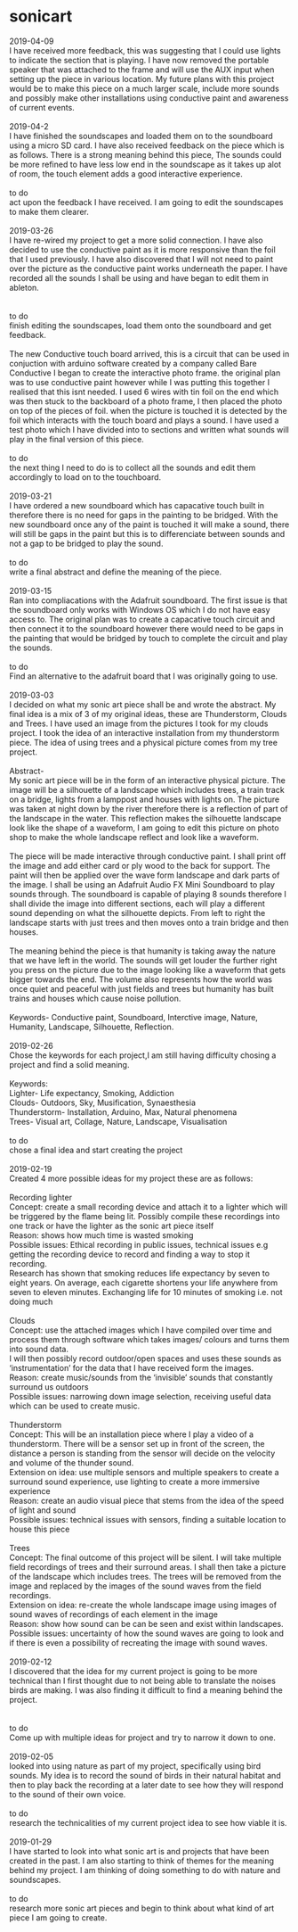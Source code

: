 # sonicart
2019-04-09
<br>
I have received more feedback, this was suggesting that I could use lights to indicate the section that is playing. I have now removed the portable speaker that was attached to the frame and will use the AUX input when setting up the piece in various location. 
My future plans with this project would be to make this piece on a much larger scale, include more sounds and possibly make other installations using conductive paint and awareness of current events.
<br>
<br>
2019-04-2
<br>
I have finished the soundscapes and loaded them on to the soundboard using a micro SD card. I have also received feedback on the piece which is as follows. There is a strong meaning behind this piece, The sounds could be more refined to have less low end in the soundscape as it takes up alot of room, the touch element adds a good interactive experience.
<br>
<br>
to do 
<br>
act upon the feedback I have received. I am going to edit the soundscapes to make them clearer.
<br>
<br>
2019-03-26
<br>
I have re-wired my project to get a more solid connection. I have also decided to use the conductive paint as it is more responsive than the foil that I used previously. I have also discovered that I will not need to paint over the picture as the conductive paint works underneath the paper. I have recorded all the sounds I shall be using and have began to edit them in ableton.  
<br>
<br>
to do
<br>
finish editing the soundscapes, load them onto the soundboard and get feedback.
<br>
<br>
The new Conductive touch board arrived, this is a circuit that can be used in conjuction with arduino software created by a company called Bare Conductive I began to create the interactive photo frame. the original plan was to use conductive paint however while I was putting this together I realised that this isnt needed. I used 6 wires with tin foil on the end which was then stuck to the backboard of a photo frame, I then placed the photo on top of the pieces of foil. when the picture is touched it is detected by the foil which interacts with the touch board and plays a sound. 
I have used a test photo which I have divided into to sections and written what sounds will play in the final version of this piece. 
<br>
<br>
to do
<br>
the next thing I need to do is to collect all the sounds and edit them accordingly to load on to the touchboard.
<br>
<br>
2019-03-21
<br>
I have ordered a new soundboard which has capacative touch built in therefore there is no need for gaps in the painting to be bridged. With the new soundboard once any of the paint is touched it will make a sound, there will still be gaps in the paint but this is to differenciate between sounds and not a gap to be bridged to play the sound.
<br>
<br>
to do
<br>
write a final abstract and define the meaning of the piece.
<br>
<br>
2019-03-15
<br>
Ran into compliacations with the Adafruit soundboard. The first issue is that the soundboard only works with Windows OS which I do not have easy access to. The original plan was to create a capacative touch circuit and then connect it to the soundboard however there would need to be gaps in the painting that would be bridged by touch to complete the circuit and play the sounds. 
<br>
<br>
to do
<br>
Find an alternative to the adafruit board that I was originally going to use. 
<br>
<br>
2019-03-03
<br>
I decided on what my sonic art piece shall be and wrote the abstract. My final idea is a mix of 3 of my original ideas, these are Thunderstorm, Clouds and Trees. I have used an image from the pictures I took for my clouds project. I took the idea of an interactive installation from my thunderstorm piece. The idea of using trees and a physical picture comes from my tree project.   
<br>
Abstract- 
<br>
My sonic art piece will be in the form of an interactive physical picture. 
The image will be a silhouette of a landscape which includes trees, a train track on a bridge, lights from a lamppost and houses with lights on. The picture was taken at night down by the river therefore there is a reflection of part of the landscape in the water. This reflection makes the silhouette landscape look like the shape of a waveform, I am going to edit this picture on photo shop to make the whole landscape reflect and look like a waveform.
<br>
<br>
The piece will be made interactive through conductive paint. I shall print off the image and add either card or ply wood to the back for support.  The paint will then be applied over the wave form landscape and dark parts of the image. I shall be using an Adafruit Audio FX Mini Soundboard to play sounds through. The soundboard is capable of playing 8 sounds therefore I shall divide the image into different sections, each will play a different sound depending on what the silhouette depicts. 
From left to right the landscape starts with just trees and then moves onto a train bridge and then houses.
<br>
<br>
The meaning behind the piece is that humanity is taking away the nature that we have left in the world. The sounds will get louder the further right you press on the picture due to the image looking like a waveform that gets bigger towards the end. The volume also represents how the world was once quiet and peaceful with just fields and trees but humanity has built trains and houses which cause noise pollution.
<br>
<br>
Keywords- Conductive paint, Soundboard, Interctive image, Nature, Humanity, Landscape, Silhouette, Reflection.
<br>
<br>
2019-02-26
<br>
Chose the keywords for each project,I am still having difficulty chosing a project and find a solid meaning.   
<br>
Keywords:
<br>
Lighter- Life expectancy, Smoking, Addiction
<br>
Clouds- Outdoors, Sky, Musification, Synaesthesia
<br>
Thunderstorm- Installation, Arduino, Max, Natural phenomena
<br>
Trees- Visual art, Collage, Nature, Landscape, Visualisation
<br>
<br>
to do
<br>
chose a final idea and start creating the project
<br>
<br>
2019-02-19
<br>
Created 4 more possible ideas for my project these are as follows:
<br>
<br>
Recording lighter  
Concept: create a small recording device and attach it to a lighter which will be triggered by the flame being lit. Possibly compile these recordings into one track or have the lighter as the sonic art piece itself 
<br>
Reason: shows how much time is wasted smoking 
<br>
Possible issues: Ethical recording in public issues, technical issues e.g getting the recording device to record and finding a way to stop it recording.
<br>
Research has shown that smoking reduces life expectancy by seven to eight years. On average, each cigarette shortens your life anywhere from seven to eleven minutes.
Exchanging life for 10 minutes of smoking i.e. not doing much
<br>
<br>
Clouds  
Concept: use the attached images which I have compiled over time and process them through software which takes images/ colours and turns them into sound data.
<br>
I will then possibly record outdoor/open spaces and uses these sounds as ‘instrumentation’ for the data that I have received form the images.
<br>
Reason: create music/sounds from the ‘invisible’ sounds that constantly surround us outdoors  
Possible issues: narrowing down image selection, receiving useful data which can be used to create music. 
<br>
<br> 
Thunderstorm
<br>
Concept: This will be an installation piece where I play a video of a thunderstorm. There will be a sensor set up in front of the screen, the distance a person is standing from the sensor will decide on the velocity and volume of the thunder sound.
<br>
Extension on idea: use multiple sensors and multiple speakers to create a surround sound experience, use lighting to create a more immersive experience  
Reason: create an audio visual piece that stems from the idea of the speed of light and sound 
<br>
Possible issues: technical issues with sensors, finding a suitable location to house this piece
<br>
<br>
Trees
<br>
Concept: The final outcome of this project will be silent. I will take multiple field recordings of trees and their surround areas. I shall then take a picture of the landscape which includes trees. The trees will be removed from the image and replaced by the images of the sound waves from the field recordings.
<br>
Extension on idea: re-create the whole landscape image using images of sound waves of recordings of each element in the image 
<br>
Reason: show how sound can be can be seen and exist within landscapes.
<br>
Possible issues: uncertainty of how the sound waves are going to look and if there is even a possibility of recreating the image with sound waves.
<br>
<br>
2019-02-12
<br>
I discovered that the idea for my current project is going to be more technical than I first thought due to not being able to translate the noises birds are making. I was also finding it difficult to find a meaning behind the project.  
<br>
<br>
to do
<br>
Come up with multiple ideas for project and try to narrow it down to one. 
<br>
<br>
2019-02-05
<br>
looked into using nature as part of my project, specifically using bird sounds. My idea is to record the sound of birds in their natural habitat and then to play back the recording at a later date to see how they will respond to the sound of their own voice.
<br>
<br>
to do
<br>
research the technicalities of my current project idea to see how viable it is.
<br>
<br>
2019-01-29
<br>
I have started to look into what sonic art is and projects that have been created in the past. I am also starting to think of themes for the meaning behind my project. I am thinking of doing something to do with nature and soundscapes.
<br>
<br>
to do
<br>
research more sonic art pieces and begin to think about what kind of art piece I am going to create.
